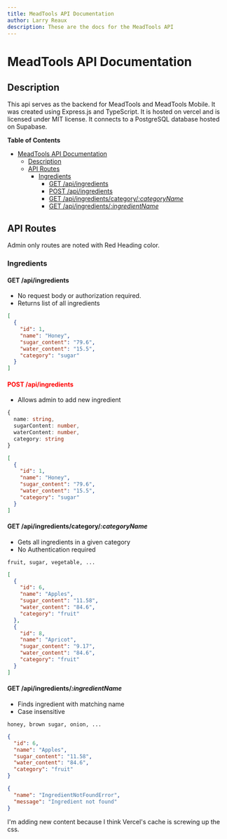 ```yaml
---
title: MeadTools API Documentation
author: Larry Reaux
description: These are the docs for the MeadTools API
---
```


# MeadTools API Documentation

## Description

This api serves as the backend for MeadTools and MeadTools Mobile. It was created using Express.js and TypeScript. It is hosted on vercel and is licensed under MIT license. It connects to a PostgreSQL database hosted on Supabase.

**Table of Contents**

- [MeadTools API Documentation](#meadtools-api-documentation)
  - [Description](#description)
  - [API Routes](#api-routes)
    - [Ingredients](#ingredients)
      - [GET /api/ingredients](#get-apiingredients)
      - [POST /api/ingredients](#post-apiingredients)
      - [GET /api/ingredients/category/_:categoryName_](#get-apiingredientscategorycategoryname)
      - [GET /api/ingredients/_:ingredientName_](#get-apiingredientsingredientname)

## API Routes

Admin only routes are noted with Red Heading color.

### Ingredients

#### GET /api/ingredients

- No request body or authorization required.
- Returns list of all ingredients

```json title="Sample Response"
[
  {
    "id": 1,
    "name": "Honey",
    "sugar_content": "79.6",
    "water_content": "15.5",
    "category": "sugar"
  }
]
```

#### <span style="color: red">POST /api/ingredients<span>

- Allows admin to add new ingredient

```ts title="Request Parameters"
{
  name: string,
  sugarContent: number,
  waterContent: number,
  category: string
}
```

```json title="Sample Response"
[
  {
    "id": 1,
    "name": "Honey",
    "sugar_content": "79.6",
    "water_content": "15.5",
    "category": "sugar"
  }
]
```

#### GET /api/ingredients/category/_:categoryName_

- Gets all ingredients in a given category
- No Authentication required

```text title="Sample Parameters"
fruit, sugar, vegetable, ...

```

```json title="Sample Response"
[
  {
    "id": 6,
    "name": "Apples",
    "sugar_content": "11.58",
    "water_content": "84.6",
    "category": "fruit"
  },
  {
    "id": 8,
    "name": "Apricot",
    "sugar_content": "9.17",
    "water_content": "84.6",
    "category": "fruit"
  }
]
```

#### GET /api/ingredients/_:ingredientName_

- Finds ingredient with matching name
- Case insensitive

```text title="Sample Parameters"
honey, brown sugar, onion, ...

```

```json title="Sample Response"
{
  "id": 6,
  "name": "Apples",
  "sugar_content": "11.58",
  "water_content": "84.6",
  "category": "fruit"
}
```

```json title="Not Found"
{
  "name": "IngredientNotFoundError",
  "message": "Ingredient not found"
}
```

I'm adding new content because I think Vercel's cache is screwing up the css.
